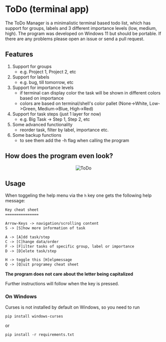 # ToDo (terminal app)

The ToDo Manager is a minimalistic terminal based todo list, which has support for groups, labels and 3 different importance levels (low, medium, high). The program was developed on Windows 11 but should be portable. If there are any problems please open an issue or send a pull request.

## Features

1. Support for groups
    - e.g. Project 1, Project 2, etc
1. Support for labels
    - e.g. bug, till tomorrow, etc
1. Support for importance levels
    - if terminal can display color the task will be shown in different colors based on importance
    - colors are based on terminal/shell's color pallet (None->White, Low->Green, Medium->Blue, High->Red)
1. Support for task steps (just 1 layer for now)
    - e.g. Big Task -> Step 1, Step 2, etc
1. Some advanced functionality
    - reorder task, filter by label, importance etc.
1. Some backup functions
    - to see them add the -h flag when calling the program

## How does the program even look?

<div align="center">
    
![ToDo](https://github.com/Testspieler09/todo/assets/142326461/5d25d5d6-a66d-4948-976d-d425d17a8ac1)
    
</div>

## Usage

When toggeling the help menu via the `h` key one gets the following help message:

```txt
Key cheat sheet
===============

Arrow-Keys -> navigation/scrolling content
S -> [S]how more information of task

A -> [A]dd task/step
C -> [C]hange data/order
F -> [F]ilter tasks of specific group, label or importance
D -> [D]elete task/step

H -> toggle this [H]elpmessage
Q -> [Q]uit programey cheat sheet
```

**The program does not care about the letter being capitalized**

Further instructions will follow when the key is pressed.

### On Windows

Curses is not installed by default on Windows, so you need to run

```pwsh
pip install windows-curses
```

or

```pwsh
pip install -r requirements.txt
```

